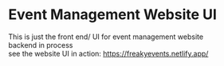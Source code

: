 # Event Management Website UI
This is just the front end/ UI for event management website<br>
backend in process <br>
see the website UI in action: https://freakyevents.netlify.app/
